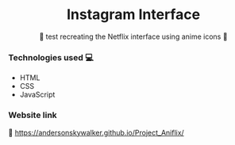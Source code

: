 <h1 align="center">Instagram Interface</h1>

<p align="center">🚀 test recreating the Netflix interface using anime icons 🚀</p>

### Technologies used :computer:

- HTML
- CSS
- JavaScript

### Website link

🌟  <a href="#" title="project_Aniflix" target="_blank">https://andersonskywalker.github.io/Project_Aniflix/</a>

